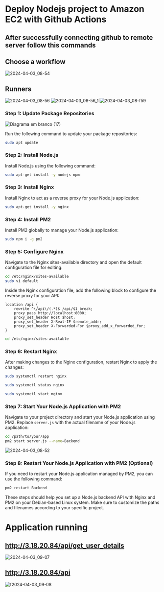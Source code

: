 # Deploy Nodejs project to Amazon EC2 with Github Actions

## After successfully connecting github to remote server follow this commands


## Choose a workflow
![2024-04-03_08-54](https://github.com/fch-bsp/aws-nodejs-deploy/assets/102867453/c9594f06-215e-4506-8254-4eefe6eb877f)

## Runners

![2024-04-03_08-56](https://github.com/fch-bsp/aws-nodejs-deploy/assets/102867453/f19b743c-c2eb-457f-8c05-0d06bd62d133)
![2024-04-03_08-56_1](https://github.com/fch-bsp/aws-nodejs-deploy/assets/102867453/b54d7eb0-5afe-40f8-90d0-f87a7f73a9a3)
![2024-04-03_08-f59](https://github.com/fch-bsp/aws-nodejs-deploy/assets/102867453/2e6cea0b-cf90-4605-9263-b845a2a145d6)

### Step 1: Update Package Repositories

![Diagrama em branco (17)](https://github.com/fch-bsp/aws-nodejs-deploy/assets/102867453/71123d2b-63c3-426b-bbf2-48adb77d75d0)



Run the following command to update your package repositories:

```bash
sudo apt update
```

### Step 2: Install Node.js

Install Node.js using the following command:

```bash
sudo apt-get install -y nodejs npm
```

### Step 3: Install Nginx

Install Nginx to act as a reverse proxy for your Node.js application:

```bash
sudo apt-get install -y nginx
```

### Step 4: Install PM2

Install PM2 globally to manage your Node.js application:

```bash
sudo npm i -g pm2
```


### Step 5: Configure Nginx

Navigate to the Nginx sites-available directory and open the default configuration file for editing:

```bash
cd /etc/nginx/sites-available
sudo vi default
```

Inside the Nginx configuration file, add the following block to configure the reverse proxy for your API:

```nginx
location /api {
    rewrite ^\/api\/(.*)$ /api/$1 break;
    proxy_pass http://localhost:8000;
    proxy_set_header Host $host;
    proxy_set_header X-Real-IP $remote_addr;
    proxy_set_header X-Forwarded-For $proxy_add_x_forwarded_for;
}
```
```bash
cd /etc/nginx/sites-available

```
### Step 6: Restart Nginx

After making changes to the Nginx configuration, restart Nginx to apply the changes:

```bash
sudo systemctl restart nginx
```
```bash
sudo systemctl status nginx
```
```bash
sudo systemctl start nginx
```

### Step 7: Start Your Node.js Application with PM2

Navigate to your project directory and start your Node.js application using PM2. Replace `server.js` with the actual filename of your Node.js application:

```bash
cd /path/to/your/app
pm2 start server.js --name=Backend
```
![2024-04-03_08-52](https://github.com/fch-bsp/aws-nodejs-deploy/assets/102867453/2c48d3af-7eaf-444d-9916-89253b763f0f)


### Step 8: Restart Your Node.js Application with PM2 (Optional)

If you need to restart your Node.js application managed by PM2, you can use the following command:

```bash
pm2 restart Backend
```

These steps should help you set up a Node.js backend API with Nginx and PM2 on your Debian-based Linux system. Make sure to customize the paths and filenames according to your specific project.

# Application running

## http://3.18.20.84/api/get_user_details
![2024-04-03_09-07](https://github.com/fch-bsp/aws-nodejs-deploy/assets/102867453/e35fc0e1-5fc2-4bd3-b20e-635e4945fd3e)

## http://3.18.20.84/api
![f2024-04-03_09-08](https://github.com/fch-bsp/aws-nodejs-deploy/assets/102867453/cc181a75-dd01-4639-b85c-8e8030be792d)

